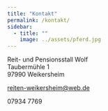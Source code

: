 ```yaml
---
title: "Kontakt"
permalink: /kontakt/
sidebar:
  - title: ""
    image: ../assets/pferd.jpg
---
```


Reit- und Pensionsstall Wolf  
Taubermühle 1  
97990 Weikersheim

reiten-weikersheim@web.de

07934 7769
